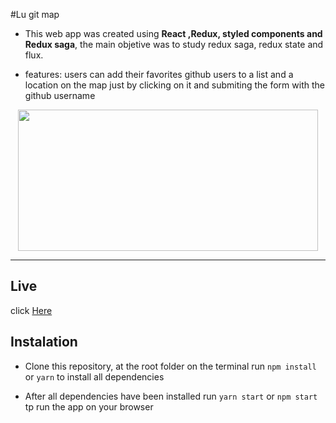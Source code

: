 #Lu git map

- This web app was created using **React ,Redux, styled components and Redux saga**, the main objetive was to study redux saga, redux state and flux.

- features: users can add their favorites github users to a list and a location on the map just by clicking on it and submiting the form with the github username

<p align="center">
<img src="public/images/lugitmap.gif" width="480" height="226">
</p>

---

## Live
click [Here](http://lugitmap.surge.sh/)

## Instalation

- Clone this repository, at the root folder on the terminal run `npm install` or `yarn` to install all dependencies

- After all dependencies have been installed run `yarn start` or `npm start` tp run the app on your browser
